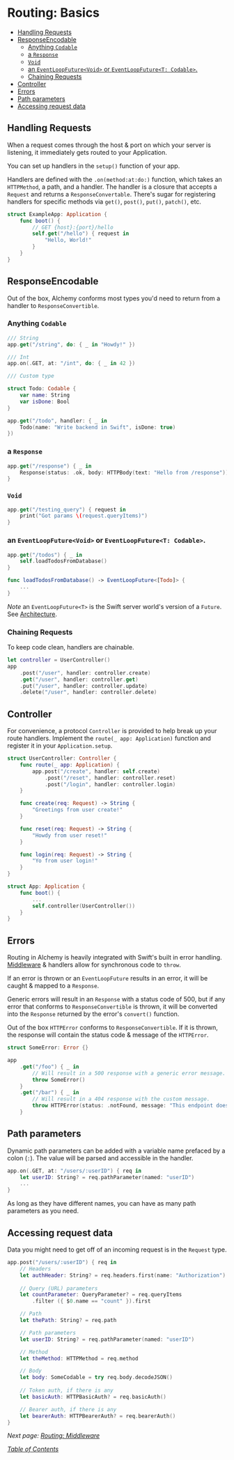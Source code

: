 # Routing: Basics

- [Handling Requests](#handling-requests)
- [ResponseEncodable](#responseencodable)
  * [Anything `Codable`](#anything--codable-)
  * [a `Response`](#a--response-)
  * [`Void`](#-void-)
  * [an `EventLoopFuture<Void>` or `EventLoopFuture<T: Codable>`.](#an--eventloopfuture-void---or--eventloopfuture-t--codable--)
  * [Chaining Requests](#chaining-requests)
- [Controller](#controller)
- [Errors](#errors)
- [Path parameters](#path-parameters)
- [Accessing request data](#accessing-request-data)

## Handling Requests

When a request comes through the host & port on which your server is listening, it immediately gets routed to your Application.

You can set up handlers in the `setup()` function of your app.

Handlers are defined with the `.on(method:at:do:)` function, which takes an `HTTPMethod`, a path, and a handler. The handler is a closure that accepts a `Request` and returns a `ResponseConvertable`. There's sugar for registering handlers for specific methods via `get()`, `post()`, `put()`, `patch()`, etc.

```swift
struct ExampleApp: Application {
    func boot() {
        // GET {host}:{port}/hello
        self.get("/hello") { request in
            "Hello, World!"
        }
    }
}
```

## ResponseEncodable

Out of the box, Alchemy conforms most types you'd need to return from a handler to `ResponseConvertible`.

### Anything `Codable`

```swift
/// String
app.get("/string", do: { _ in "Howdy!" })

/// Int
app.on(.GET, at: "/int", do: { _ in 42 })

/// Custom type

struct Todo: Codable {
    var name: String
    var isDone: Bool
}

app.get("/todo", handler: { _ in 
    Todo(name: "Write backend in Swift", isDone: true)
})
```

### a `Response`

```swift
app.get("/response") { _ in 
    Response(status: .ok, body: HTTPBody(text: "Hello from /response"))
}
```

### `Void`

```swift 
app.get("/testing_query") { request in
    print("Got params \(request.queryItems)")
}
```

### an `EventLoopFuture<Void>` or `EventLoopFuture<T: Codable>`.

```swift
app.get("/todos") { _ in
    self.loadTodosFromDatabase()
}

func loadTodosFromDatabase() -> EventLoopFuture<[Todo]> {
    ...
}
```

*Note* an `EventLoopFuture<T>` is the Swift server world's version of a `Future`. See [Architecture](1a_Architecture.md).

### Chaining Requests

To keep code clean, handlers are chainable.

```swift
let controller = UserController()
app
    .post("/user", handler: controller.create)
    .get("/user", handler: controller.get)
    .put("/user", handler: controller.update)
    .delete("/user", handler: controller.delete)
```

## Controller

For convenience, a protocol `Controller` is provided to help break up your route handlers. Implement the `route(_ app: Application)` function and register it in your `Application.setup`.

```swift
struct UserController: Controller {
    func route(_ app: Application) {
        app.post("/create", handler: self.create)
            .post("/reset", handler: controller.reset)
            .post("/login", handler: controller.login)
    }

    func create(req: Request) -> String {
        "Greetings from user create!"
    }

    func reset(req: Request) -> String {
        "Howdy from user reset!"
    }

    func login(req: Request) -> String {
        "Yo from user login!"
    }
}

struct App: Application {
    func boot() {
        ...
        self.controller(UserController())
    }
}
```

## Errors

Routing in Alchemy is heavily integrated with Swift's built in error handling. [Middleware](3b_RoutingMiddleware.md) & handlers allow for synchronous code to `throw`.

If an error is thrown or an `EventLoopFuture` results in an error, it will be caught & mapped to a `Response`.

Generic errors will result in an `Response` with a status code of 500, but if any error that conforms to `ResponseConvertible` is thrown, it will be converted into the `Response` returned by the error's `convert()` function. 

Out of the box `HTTPError` conforms to `ResponseConvertible`. If it is thrown, the response will contain the status code & message of the `HTTPError`.

```swift
struct SomeError: Error {}

app
    .get("/foo") { _ in
        // Will result in a 500 response with a generic error message.
        throw SomeError()
    }
    .get("/bar") { _ in
        // Will result in a 404 response with the custom message.
        throw HTTPError(status: .notFound, message: "This endpoint doesn't exist!")
    }
```

## Path parameters

Dynamic path parameters can be added with a variable name prefaced by a colon (`:`). The value will be parsed and accessible in the handler.

```swift
app.on(.GET, at: "/users/:userID") { req in
    let userID: String? = req.pathParameter(named: "userID")
    ...
}
```

As long as they have different names, you can have as many path parameters as you need.

## Accessing request data

Data you might need to get off of an incoming request is in the `Request` type.

```swift
app.post("/users/:userID") { req in
    // Headers
    let authHeader: String? = req.headers.first(name: "Authorization")
    
    // Query (URL) parameters
    let countParameter: QueryParameter? = req.queryItems
        .filter ({ $0.name == "count" }).first

    // Path
    let thePath: String? = req.path

    // Path parameters
    let userID: String? = req.pathParameter(named: "userID")

    // Method
    let theMethod: HTTPMethod = req.method

    // Body
    let body: SomeCodable = try req.body.decodeJSON()
    
    // Token auth, if there is any
    let basicAuth: HTTPBasicAuth? = req.basicAuth()

    // Bearer auth, if there is any
    let bearerAuth: HTTPBearerAuth? = req.bearerAuth()
}
```

_Next page: [Routing: Middleware](3b_RoutingMiddleware.md)_

_[Table of Contents](/Docs#docs)_
